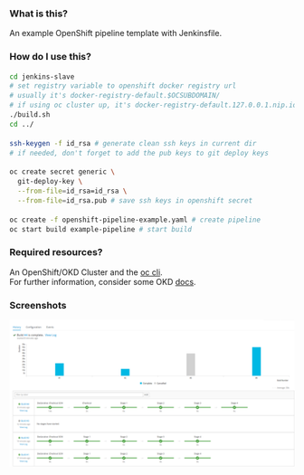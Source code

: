 ### What is this?

An example OpenShift pipeline template with Jenkinsfile.

### How do I use this?
```bash
cd jenkins-slave
# set registry variable to openshift docker registry url
# usually it's docker-registry-default.$OCSUBDOMAIN/
# if using oc cluster up, it's docker-registry-default.127.0.0.1.nip.io
./build.sh
cd ../

ssh-keygen -f id_rsa # generate clean ssh keys in current dir
# if needed, don't forget to add the pub keys to git deploy keys

oc create secret generic \
  git-deploy-key \
  --from-file=id_rsa=id_rsa \
  --from-file=id_rsa.pub # save ssh keys in openshift secret

oc create -f openshift-pipeline-example.yaml # create pipeline
oc start build example-pipeline # start build
```  

### Required resources?
An OpenShift/OKD Cluster and the [oc cli](https://www.okd.io/download.html#oc-platforms).  
For further information, consider some OKD [docs](https://github.com/openshift/origin/tree/master/examples/jenkins/pipeline).


### Screenshots
![OKD Pipeline Build UI](screenshots/okd-pipeline-screen.png)
